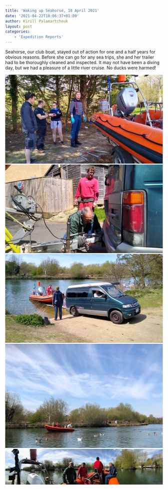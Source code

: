 ```yaml
---
title: 'Waking up Seahorse, 18 April 2021'
date: '2021-04-22T18:06:37+01:00'
author: Kirill Palamartchouk
layout: post
categories:
    - 'Expedition Reports'
---
```


Seahorse, our club boat, stayed out of action for one and a half years for obvious reasons. Before she can go for any sea trips, she and her trailer had to be thoroughly cleaned and inspected. It may not have been a diving day, but we had a pleasure of a little river cruise. No ducks were harmed!

![](/assets/images/IMG_20210418_124236915_HDR.jpg)
![](/assets/images/IMG_20210418_124230962_HDR.jpg)
![](/assets/images/IMG_20210418_131931074_HDR.jpg)
![](/assets/images/0b43b93f-ba27-4b6f-8b9f-2f4eaa57b434.jpeg)
![](/assets/images/af76f979-d821-44d8-b69d-251b4fd397bd.jpeg)
